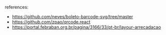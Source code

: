 

references:
- https://github.com/neves/boleto-barcode-svg/tree/master
- https://github.com/zpao/qrcode.react
- https://portal.febraban.org.br/pagina/3166/33/pt-br/layour-arrecadacao

